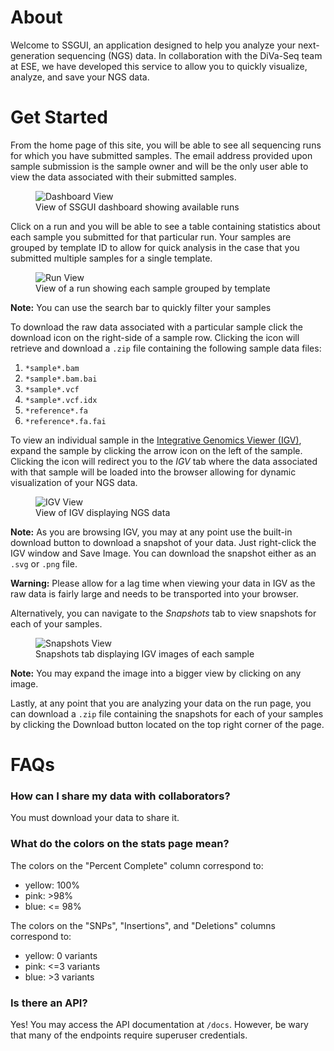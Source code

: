 # About

Welcome to SSGUI, an application designed to help you analyze your next-generation sequencing (NGS) data. In collaboration with the DiVa-Seq team at ESE, we have developed this service to allow you to quickly visualize, analyze, and save your NGS data.

# Get Started

From the home page of this site, you will be able to see all sequencing runs for which you have submitted samples. The email address provided upon sample submission is the sample owner and will be the only user able to view the data associated with their submitted samples.

<div class="image">
    <figure>
        <img src="/img/dashboard-view.png" alt="Dashboard View">
        <figcaption>View of SSGUI dashboard showing available runs</figcaption>
    </figure>
</div>

Click on a run and you will be able to see a table containing statistics about each sample you submitted for that particular run. Your samples are grouped by template ID to allow for quick analysis in the case that you submitted multiple samples for a single template.

<div class="image">
    <figure>
        <img src="/img/run-view.png" alt="Run View">
        <figcaption>View of a run showing each sample grouped by template</figcaption>
    </figure>
</div>

<div class="note">

**Note:**
You can use the search bar to quickly filter your samples

</div>

To download the raw data associated with a particular sample click the download icon on the right-side of a sample row. Clicking the icon will retrieve and download a `.zip` file containing the following sample data files:

1. `*sample*.bam`
2. `*sample*.bam.bai`
3. `*sample*.vcf`
4. `*sample*.vcf.idx`
5. `*reference*.fa`
6. `*reference*.fa.fai`

To view an individual sample in the [Integrative Genomics Viewer (IGV)](https://software.broadinstitute.org/software/igv/), expand the sample by clicking the arrow icon on the left of the sample. Clicking the icon will redirect you to the _IGV_ tab where the data associated with that sample will be loaded into the browser allowing for dynamic visualization of your NGS data.

<div class="image">
    <figure>
        <img src="/img/igv-view.png" alt="IGV View">
        <figcaption>View of IGV displaying NGS data</figcaption>
    </figure>
</div>

<div class="note">

**Note:**
As you are browsing IGV, you may at any point use the built-in download button to download a snapshot of your data. Just right-click the IGV window and Save Image. You can download the snapshot either as an `.svg` or `.png` file.

</div>

<div class="warn">

**Warning:**
Please allow for a lag time when viewing your data in IGV as the raw data is fairly large and needs to be transported into your browser.

</div>

Alternatively, you can navigate to the _Snapshots_ tab to view snapshots for each of your samples.

<div class="image">
    <figure>
        <img src="/img/snapshots-view.png" alt="Snapshots View">
        <figcaption>Snapshots tab displaying IGV images of each sample</figcaption>
    </figure>
</div>

<div class="note">

**Note:**
You may expand the image into a bigger view by clicking on any image.

</div>

Lastly, at any point that you are analyzing your data on the run page, you can download a `.zip` file containing the snapshots for each of your samples by clicking the Download button located on the top right corner of the page.

# FAQs

### How can I share my data with collaborators?

You must download your data to share it.

### What do the colors on the stats page mean?

The colors on the "Percent Complete" column correspond to:

- yellow: 100%
- pink: >98%
- blue: <= 98%

The colors on the "SNPs", "Insertions", and "Deletions" columns correspond to:

- yellow: 0 variants
- pink: <=3 variants
- blue: >3 variants

### Is there an API?

Yes! You may access the API documentation at `/docs`. However, be wary that many of the endpoints require superuser credentials.
